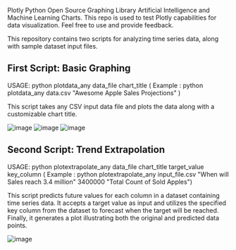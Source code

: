 Plotly Python Open Source Graphing Library Artificial Intelligence and Machine Learning Charts. 
This repo is used to test Plotly capabilities for data visualization. Feel free to use and provide feedback.

This repository contains two scripts for analyzing time series data, along with sample dataset input files. 

## First Script: Basic Graphing 
USAGE: python plotdata_any data_file chart_title 
 ( Example : python plotdata_any data.csv "Awesome Apple Sales Projections" ) 

This script takes any CSV input data file and plots the data along with a customizable chart title.  

![image](https://github.com/ewpHumanTech/AI-playground/assets/170042205/1b468aab-4fec-40ed-a53b-6a033a1c309b)
![image](https://github.com/ewpHumanTech/AI-playground/assets/170042205/3ec186f0-8c69-46d5-9044-3bfe7d8c5f6b)
![image](https://github.com/ewpHumanTech/AI-playground/assets/170042205/005ea0f3-4363-40d6-8e39-37c2743182d7)

## Second Script: Trend Extrapolation 
USAGE: python plotextrapolate_any data_file chart_title target_value key_column
( Example : python plotextrapolate_any input_file.csv "When will Sales reach 3.4 million" 3400000 "Total Count of Sold Apples")

This script predicts future values for each column in a dataset containing time series data. It accepts a target value as input and utilizes the specified key column from the dataset to forecast when the target will be reached. Finally, it generates a plot illustrating both the original and predicted data points.

![image](https://github.com/ewpHumanTech/AI-playground/assets/170042205/ac4d0f8f-811b-43c2-af43-8640ba52cdf3)


